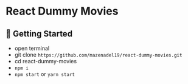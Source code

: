 # React Dummy Movies

## 🚀 Getting Started

- open terminal
- git clone `https://github.com/mazenadel19/react-dummy-movies.git`
- cd react-dummy-movies
- `npm i`
- `npm start` or `yarn start`
